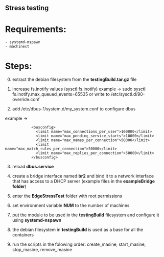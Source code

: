 ## Stress testing 

# Requirements:
	- systemd-nspawn
	- machinect

# Steps:

0. extract the debian filesystem from the **testingBuild.tar.gz** file

1. increase fs.inotify values	(sysctl fs.inotify)
	example -> sudo sysctl fs.inotify.max_queued_events=65535 
		or write to /etc/sysctl.d/90-override.conf

2. add /etc/dbus-1/system.d/my_system.conf to configure dbus

example -> 
```
			<busconfig>
			  <limit name="max_connections_per_user">100000</limit>
			  <limit name="max_pending_service_starts">10000</limit>
			  <limit name="max_names_per_connection">50000</limit>
			  <limit name="max_match_rules_per_connection">50000</limit>
			  <limit name="max_replies_per_connection">50000</limit>
			</busconfig>
```
			
3. reload **dbus.service**

4. create a bridge interface named **br2** and bind it to a network interface that has access to a DHCP server (example files in the **exampleBridge folder**)

5. enter the **EdgeStressTest** folder with root permissions

6. set environment variable **NUM** to the number of machines

7. put the module to be used in the **testingBuild** filesystem and configure it using **systemd-nspawn**

8. the debian filesystem in **testingBuild** is used as a base for all the containers

9. run the scripts in the folowing order: create_masine, start_masine, stop_masine, remove_masine
